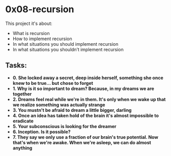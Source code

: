 # 0x08-recursion 

This project it's about:

- What is recursion
- How to implement recursion
- In what situations you should implement recursion
- In what situations you shouldn’t implement recursion

## Tasks:

 - **0. She locked away a secret, deep inside herself, something she once knew to be true... but chose to forget**
 - **1. Why is it so important to dream? Because, in my dreams we are together**
 - **2. Dreams feel real while we're in them. It's only when we wake up that we realize something was actually strange**
 - **3. You mustn't be afraid to dream a little bigger, darling**
 - **4. Once an idea has taken hold of the brain it's almost impossible to eradicate**
 - **5. Your subconscious is looking for the dreamer**
 - **6. Inception. Is it possible?**
 - **7. They say we only use a fraction of our brain's true potential. Now that's when we're awake. When we're asleep, we can do almost anything**
